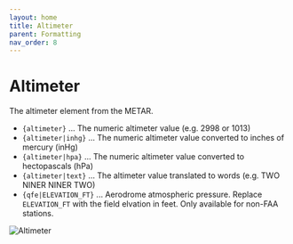 ```yaml
---
layout: home
title: Altimeter
parent: Formatting
nav_order: 8
---
```


# Altimeter

The altimeter element from the METAR.

* `{altimeter}` ... The numeric altimeter value (e.g. 2998 or 1013)
* `{altimeter|inhg}` ... The numeric altimeter value converted to inches of mercury (inHg)
* `{altimeter|hpa}` ... The numeric altimeter value converted to hectopascals (hPa)
* `{altimeter|text}` ... The altimeter value translated to words (e.g. TWO NINER NINER TWO)
* `{qfe|ELEVATION_FT}` ... Aerodrome atmospheric pressure. Replace `ELEVATION_FT` with the field elvation in feet. Only available for non-FAA stations.

![Altimeter](/assets/images/Formatting_Altimeter.png)

